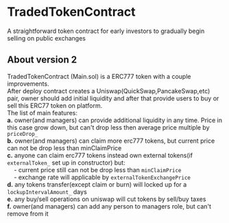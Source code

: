 # TradedTokenContract
A straightforward token contract for early investors to gradually begin selling on public exchanges

## About version 2
TradedTokenContract (Main.sol) is a ERC777 token with a couple improvements. 
<br>
After deploy contract creates a Uniswap(QuickSwap,PancakeSwap,etc) pair, owner should add initial liquidity and after that provide users to buy or sell this ERC77 token on platform.<br>
The list of main features:<br>
<b>a.</b> owner(and managers) can provide additional liquidity in any time. Price in this case grow down, but can't drop less then average price multiple by `priceDrop_`<br>
<b>b.</b> owner(and managers) can claim more erc777 tokens, but current price can not be drop less than minClaimPrice<br>
<b>c.</b> anyone can claim erc777 tokens instead own external tokens(if `externalToken_` set up in constructor) but:<br>
&nbsp;&nbsp;&nbsp;&nbsp;- current price still can not be drop less than `minClaimPrice`<br>
&nbsp;&nbsp;&nbsp;&nbsp;- exchange rate will applicable by `externalTokenExchangePrice`<br>
<b>d.</b> any tokens transfer(except claim or burn) will locked up for a `lockupIntervalAmount_` days <br>
<b>e.</b> any buy/sell operations on uniswap will cut tokens by sell/buy taxes<br>
<b>f.</b> owner(and managers) can add any person to managers role, but can't remove from it<br>

